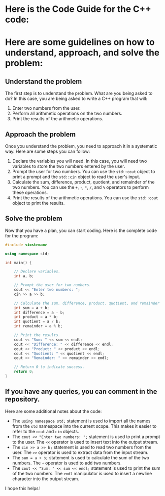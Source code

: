 # Here is the Code Guide for the C++ code:

# Here are some guidelines on how to understand, approach, and solve the problem:

## Understand the problem

The first step is to understand the problem. What are you being asked to do? In this case, you are being asked to write a C++ program that will:

1. Enter two numbers from the user.
2. Perform all arithmetic operations on the two numbers.
3. Print the results of the arithmetic operations.

## Approach the problem

Once you understand the problem, you need to approach it in a systematic way. Here are some steps you can follow:

1. Declare the variables you will need. In this case, you will need two variables to store the two numbers entered by the user.
2. Prompt the user for two numbers. You can use the `std::cout` object to print a prompt and the `std::cin` object to read the user's input.
3. Calculate the sum, difference, product, quotient, and remainder of the two numbers. You can use the `+`, `-`, `*`, `/`, and `%` operators to perform these operations.
4. Print the results of the arithmetic operations. You can use the `std::cout` object to print the results.

## Solve the problem

Now that you have a plan, you can start coding. Here is the complete code for the program:

```cpp
#include <iostream>

using namespace std;

int main() {

    // Declare variables.
    int a, b;

    // Prompt the user for two numbers.
    cout << "Enter two numbers: ";
    cin >> a >> b;

    // Calculate the sum, difference, product, quotient, and remainder of the two numbers.
    int sum = a + b;
    int difference = a - b;
    int product = a * b;
    int quotient = a / b;
    int remainder = a % b;

    // Print the results.
    cout << "Sum: " << sum << endl;
    cout << "Difference: " << difference << endl;
    cout << "Product: " << product << endl;
    cout << "Quotient: " << quotient << endl;
    cout << "Remainder: " << remainder << endl;

    // Return 0 to indicate success.
    return 0;
}
```

## If you have any queries, you can comment in the repository.

Here are some additional notes about the code:

* The `using namespace std;` statement is used to import all the names from the `std` namespace into the current scope. This makes it easier to refer to the `cout` and `cin` objects.
* The `cout << "Enter two numbers: ";` statement is used to print a prompt to the user. The `<<` operator is used to insert text into the output stream.
* The `cin >> a >> b;` statement is used to read two numbers from the user. The `>>` operator is used to extract data from the input stream.
* The `sum = a + b;` statement is used to calculate the sum of the two numbers. The `+` operator is used to add two numbers.
* The `cout << "Sum: " << sum << endl;` statement is used to print the sum of the two numbers. The `endl` manipulator is used to insert a newline character into the output stream.

I hope this helps!